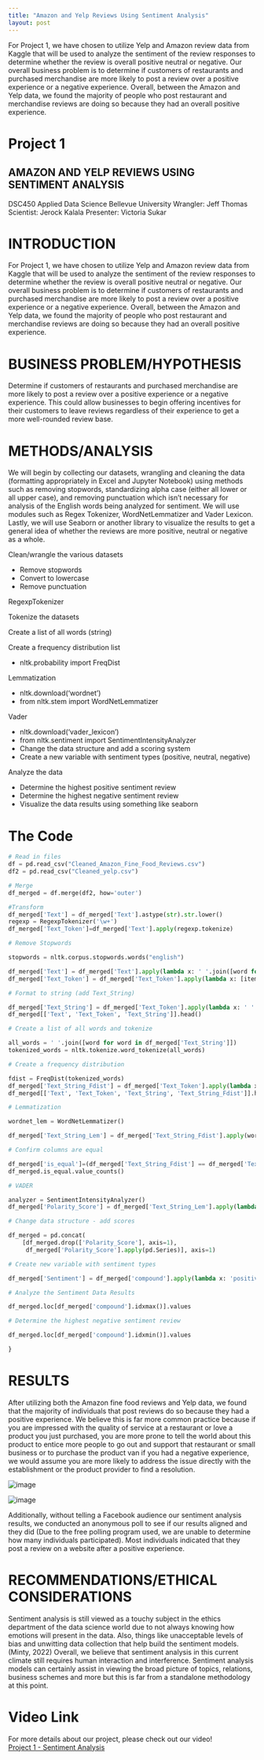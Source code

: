 ```yaml
---
title: "Amazon and Yelp Reviews Using Sentiment Analysis"
layout: post
---
```

For Project 1, we have chosen to utilize Yelp and Amazon review data from Kaggle that will be used to analyze the sentiment of the review responses to determine whether the review is overall positive neutral or negative. Our overall business problem is to determine if customers of restaurants and purchased merchandise are more likely to post a review over a positive experience or a negative experience. Overall, between the Amazon and Yelp data, we found the majority of people who post restaurant and merchandise reviews are doing so because they had an overall positive experience.


# Project 1
## AMAZON AND YELP REVIEWS USING SENTIMENT ANALYSIS
DSC450 Applied Data Science
Bellevue University
Wrangler: Jeff Thomas
Scientist: Jerock Kalala
Presenter: Victoria Sukar

# INTRODUCTION
For Project 1, we have chosen to utilize Yelp and Amazon review data from Kaggle that will be used to analyze the 
sentiment of the review responses to determine whether the review is overall positive neutral or negative. Our 
overall business problem is to determine if customers of restaurants and purchased merchandise are more likely to 
post a review over a positive experience or a negative experience. Overall, between the Amazon and Yelp data, we 
found the majority of people who post restaurant and merchandise reviews are doing so because they had an overall 
positive experience. 
# BUSINESS PROBLEM/HYPOTHESIS
Determine if customers of restaurants and purchased merchandise are more likely to post a review over a positive 
experience or a negative experience. This could allow businesses to begin offering incentives for their customers to 
leave reviews regardless of their experience to get a more well-rounded review base. 
# METHODS/ANALYSIS
We will begin by collecting our datasets, wrangling and cleaning the data (formatting appropriately in Excel and 
Jupyter Notebook) using methods such as removing stopwords, standardizing alpha case (either all lower or all upper 
case), and removing punctuation which isn’t necessary for analysis of the English words being analyzed for 
sentiment. We will use modules such as Regex Tokenizer, WordNetLemmatizer and Vader Lexicon. Lastly, we will 
use Seaborn or another library to visualize the results to get a general idea of whether the reviews are more positive, 
neutral or negative as a whole.

Clean/wrangle the various datasets 
- Remove stopwords 
- Convert to lowercase 
- Remove punctuation 

RegexpTokenizer

Tokenize the datasets 

Create a list of all words (string) 

Create a frequency distribution list 

- nltk.probability import FreqDist 

Lemmatization 
- nltk.download(‘wordnet’) 
- from nltk.stem import WordNetLemmatizer 

Vader 
- nltk.download(‘vader_lexicon’) 
- from nltk.sentiment import SentimentIntensityAnalyzer 
- Change the data structure and add a scoring system 
- Create a new variable with sentiment types (positive, neutral, negative) 

Analyze the data 
- Determine the highest positive sentiment review 
- Determine the highest negative sentiment review 
- Visualize the data results using something like seaborn

# The Code

```python
# Read in files
df = pd.read_csv("Cleaned_Amazon_Fine_Food_Reviews.csv")
df2 = pd.read_csv("Cleaned_yelp.csv")

# Merge
df_merged = df.merge(df2, how='outer')

#Transform
df_merged['Text'] = df_merged['Text'].astype(str).str.lower()
regexp = RegexpTokenizer('\w+')
df_merged['Text_Token']=df_merged['Text'].apply(regexp.tokenize)

# Remove Stopwords

stopwords = nltk.corpus.stopwords.words("english")

df_merged['Text'] = df_merged['Text'].apply(lambda x: ' '.join([word for word in x.split() if word not in (stop_words)]))
df_merged['Text_Token'] = df_merged['Text_Token'].apply(lambda x: [item for item in x if item not in stopwords])

# Format to string (add Text_String)

df_merged['Text_String'] = df_merged['Text_Token'].apply(lambda x: ' '.join([item for item in x if len(item)>2]))
df_merged[['Text', 'Text_Token', 'Text_String']].head()

# Create a list of all words and tokenize

all_words = ' '.join([word for word in df_merged['Text_String']])
tokenized_words = nltk.tokenize.word_tokenize(all_words)

# Create a frequency distribution

fdist = FreqDist(tokenized_words)
df_merged['Text_String_Fdist'] = df_merged['Text_Token'].apply(lambda x: ' '.join([item for item in x if fdist[item] >= 1]))
df_merged[['Text', 'Text_Token', 'Text_String', 'Text_String_Fdist']].head()

# Lemmatization

wordnet_lem = WordNetLemmatizer()

df_merged['Text_String_Lem'] = df_merged['Text_String_Fdist'].apply(wordnet_lem.lemmatize)

# Confirm columns are equal

df_merged['is_equal']=(df_merged['Text_String_Fdist'] == df_merged['Text_String_Lem'])
df_merged.is_equal.value_counts()

# VADER

analyzer = SentimentIntensityAnalyzer()
df_merged['Polarity_Score'] = df_merged['Text_String_Lem'].apply(lambda x: analyzer.polarity_scores(x))

# Change data structure - add scores

df_merged = pd.concat(
    [df_merged.drop(['Polarity_Score'], axis=1), 
     df_merged['Polarity_Score'].apply(pd.Series)], axis=1)

# Create new variable with sentiment types

df_merged['Sentiment'] = df_merged['compound'].apply(lambda x: 'positive' if x >0 else 'neutral' if x==0 else 'negative')

# Analyze the Sentiment Data Results

df_merged.loc[df_merged['compound'].idxmax()].values

# Determine the highest negative sentiment review

df_merged.loc[df_merged['compound'].idxmin()].values

}
```

# RESULTS
After utilizing both the Amazon fine food reviews and Yelp data, we found that the majority of individuals that post 
reviews do so because they had a positive experience. We believe this is far more common practice because if you 
are impressed with the quality of service at a restaurant or love a product you just purchased, you are more prone 
to tell the world about this product to entice more people to go out and support that restaurant or small business 
or to purchase the product van if you had a negative experience, we would assume you are more likely to address 
the issue directly with the establishment or the product provider to find a resolution. 

![image](https://user-images.githubusercontent.com/52306793/236659630-0e958906-6ec7-4f20-9aab-ff69d9934ef3.png)

![image](https://user-images.githubusercontent.com/52306793/236659684-5eea1a93-9233-4993-a5d0-c45af9970c24.png)

Additionally, without telling a Facebook audience our sentiment analysis results, we conducted an anonymous poll 
to see if our results aligned and they did (Due to the free polling program used, we are unable to determine how 
many individuals participated). Most individuals indicated that they post a review on a website after a positive 
experience.

# RECOMMENDATIONS/ETHICAL CONSIDERATIONS
Sentiment analysis is still viewed as a touchy subject in the ethics department of the data science world due to not 
always knowing how emotions will present in the data. Also, things like unacceptable levels of bias and unwitting 
data collection that help build the sentiment models. (Minty, 2022) 
Overall, we believe that sentiment analysis in this current climate still requires human interaction and interference. 
Sentiment analysis models can certainly assist in viewing the broad picture of topics, relations, business schemes 
and more but this is far from a standalone methodology at this point. 

# Video Link
For more details about our project, please check out our video!
<br/>
[Project 1 - Sentiment Analysis](https://www.youtube.com/watch?v=K7zAx8Q-d3Q)



